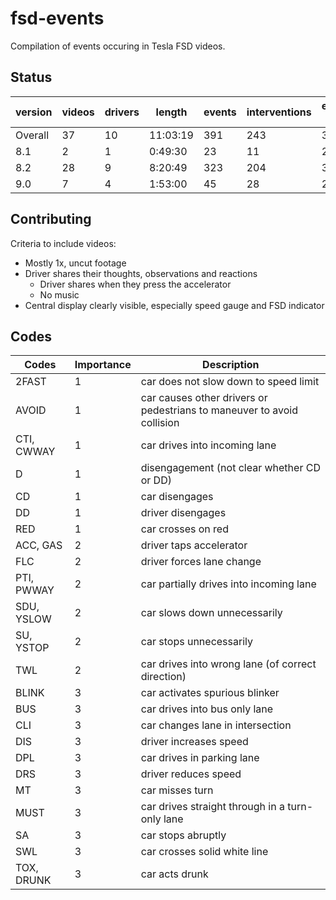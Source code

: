 # fsd-events

Compilation of events occuring in Tesla FSD videos.

## Status

version | videos | drivers | length | events | interventions | events / hr | interventions / hr
--- | --- | --- | --- | --- | --- | --- | --- 
Overall | 37 | 10 | 11:03:19 | 391 | 243 | 35 | 21
8.1 | 2 | 1 | 0:49:30 | 23 | 11 | 27 | 13
8.2 | 28 | 9 | 8:20:49 | 323 | 204 | 38 | 24
9.0 | 7 | 4 | 1:53:00 | 45 | 28 | 23 | 14

## Contributing

Criteria to include videos:
- Mostly 1x, uncut footage
- Driver shares their thoughts, observations and reactions
    - Driver shares when they press the accelerator
    - No music
- Central display clearly visible, especially speed gauge and FSD indicator

## Codes

Codes | Importance | Description
--- | --- | ---
2FAST | 1 | car does not slow down to speed limit
AVOID | 1 | car causes other drivers or pedestrians to maneuver to avoid collision
CTI, CWWAY | 1 | car drives into incoming lane
D | 1 | disengagement (not clear whether CD or DD)
CD | 1 | car disengages
DD | 1 | driver disengages
RED | 1 | car crosses on red
ACC, GAS | 2 | driver taps accelerator
FLC | 2 | driver forces lane change
PTI, PWWAY | 2 | car partially drives into incoming lane
SDU, YSLOW | 2 | car slows down unnecessarily
SU, YSTOP | 2 | car stops unnecessarily
TWL | 2 | car drives into wrong lane (of correct direction)
BLINK | 3 | car activates spurious blinker
BUS | 3 | car drives into bus only lane
CLI | 3 | car changes lane in intersection
DIS | 3 | driver increases speed
DPL | 3 | car drives in parking lane
DRS | 3 | driver reduces speed
MT | 3 | car misses turn
MUST | 3 | car drives straight through in a turn-only lane
SA | 3 | car stops abruptly
SWL | 3 | car crosses solid white line
TOX, DRUNK | 3 | car acts drunk
